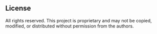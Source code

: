 ## License
All rights reserved. This project is proprietary and may not be copied, modified, or distributed without permission from the authors.
